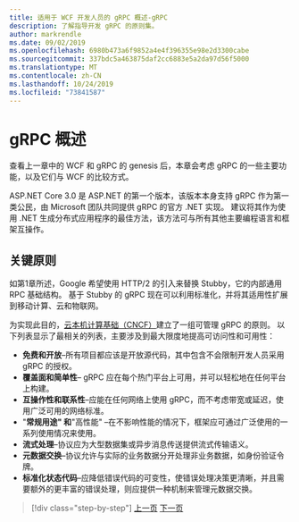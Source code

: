 ```yaml
---
title: 适用于 WCF 开发人员的 gRPC 概述-gRPC
description: 了解指导开发 gRPC 的原则集。
author: markrendle
ms.date: 09/02/2019
ms.openlocfilehash: 6980b473a6f9852a4e4f396355e98e2d3300cabe
ms.sourcegitcommit: 337bdc5a463875daf2cc6883e5a2da97d56f5000
ms.translationtype: MT
ms.contentlocale: zh-CN
ms.lasthandoff: 10/24/2019
ms.locfileid: "73841587"
---
```

# <a name="grpc-overview"></a>gRPC 概述

查看上一章中的 WCF 和 gRPC 的 genesis 后，本章会考虑 gRPC 的一些主要功能，以及它们与 WCF 的比较方式。

ASP.NET Core 3.0 是 ASP.NET 的第一个版本，该版本本身支持 gRPC 作为第一类公民，由 Microsoft 团队共同提供 gRPC 的官方 .NET 实现。 建议将其作为使用 .NET 生成分布式应用程序的最佳方法，该方法可与所有其他主要编程语言和框架互操作。

## <a name="key-principles"></a>关键原则

如第1章所述，Google 希望使用 HTTP/2 的引入来替换 Stubby，它的内部通用 RPC 基础结构。 基于 Stubby 的 gRPC 现在可以利用标准化，并将其适用性扩展到移动计算、云和物联网。

为实现此目的，[云本机计算基础（CNCF）](https://www.cncf.io/)建立了一组可管理 gRPC 的原则。 以下列表显示了最相关的列表，主要涉及到最大限度地提高可访问性和可用性：

- **免费和开放**–所有项目都应该是开放源代码，其中包含不会限制开发人员采用 gRPC 的授权。
- **覆盖面和简单性**– gRPC 应在每个热门平台上可用，并可以轻松地在任何平台上构建。
- **互操作性和联系性**–应能在任何网络上使用 gRPC，而不考虑带宽或延迟，使用广泛可用的网络标准。
- "**常规用途" 和**"高性能" –在不影响性能的情况下，框架应可通过广泛使用的一系列使用情况来使用。
- **流式处理**–协议应为大型数据集或异步消息传送提供流式传输语义。
- **元数据交换**–协议允许与实际的业务数据分开处理非业务数据，如身份验证令牌。
- **标准化状态代码**–应降低错误代码的可变性，使错误处理决策更清晰，并且需要额外的更丰富的错误处理，则应提供一种机制来管理元数据交换。

>[!div class="step-by-step"]
>[上一页](introduction.md)
>[下一页](approach.md)
